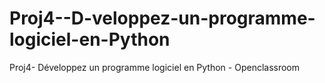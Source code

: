 # Proj4--D-veloppez-un-programme-logiciel-en-Python
Proj4- Développez un programme logiciel en Python - Openclassroom
